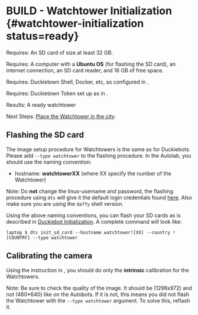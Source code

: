 # BUILD - Watchtower Initialization {#watchtower-initialization status=ready}

<div class='requirements' markdown="1">

Requires: An SD card of size at least 32 GB.

Requires: A computer with a **Ubuntu OS** (for flashing the SD card), an internet connection, an SD card reader, and 16 GB of free space.

Requires: Duckietown Shell, Docker, etc, as configured in [](+opmanual_duckiebot#laptop-setup).

Requires: Duckietown Token set up as in [](+opmanual_duckiebot#dt-account).


Results: A ready watchtower

Next Steps: [Place the Watchtower in the city](#localization-watchtower-placement).
</div>


## Flashing the SD card

The image setup procedure for Watchtowers is the same as for Duckiebots. Please add `--type watchtower` to the flashing procedure. In the Autolab, you should use the naming convention:

* hostname: **watchtowerXX** (where XX specify the number of the Watchtower)

Note: Do **not** change the linux-username and password, the flashing procedure using `dts` will give it the default login credentials found [here](+opmanual_duckiebot#setup-duckiebot). Also make sure you are using the `daffy` shell version.

Using the above naming conventions, you can flash your SD cards as is described in [Duckiebot Initialization](+opmanual_duckiebot#setup-duckiebot). A complete command will look like:

    laptop $ dts init_sd_card --hostname watchtower![XX] --country ![COUNTRY] --type watchtower


## Calibrating the camera

Using the instruction in [](+opmanual_duckiebot#camera-calib), you should do only the **intrinsic** calibration for the Watchtowers.

Note: Be sure to check the quality of the image. It should be (1296x972) and not (480*640) like on the Autobots. If it is not, this means you did not flash the Watchtower with the `--type watchtower` argument. To solve this, reflash it.
